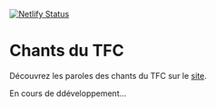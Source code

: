 [![Netlify Status](https://api.netlify.com/api/v1/badges/f9655952-3d16-4856-b588-78b327f9146b/deploy-status)](https://app.netlify.com/sites/chantsdutfc/deploys)
# Chants du TFC

Découvrez les paroles des chants du TFC sur le [site](https://killian31.github.io/TFC_Chant/).

En cours de ddéveloppement...
